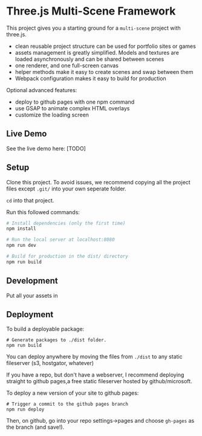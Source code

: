 # Three.js Multi-Scene Framework
This project gives you a starting ground for a `multi-scene` project with three.js.

- clean reusable project structure can be used for portfolio sites or games
- assets management is greatly simplified. Models and textures are loaded asynchronously and can be shared between scenes
- one renderer, and one full-screen canvas
- helper methods make it easy to create scenes and swap between them
- Webpack configuration makes it easy to build for production

Optional advanced features:
- deploy to github pages with one npm command
- use GSAP to animate complex HTML overlays
- customize the loading screen

## Live Demo
See the live demo here: [TODO]

## Setup
Clone this project. To avoid issues, we recommend copying all the project files except `.git/` into your own seperate folder.

`cd` into that project.

Run this followed commands:

``` bash
# Install dependencies (only the first time)
npm install

# Run the local server at localhost:8080
npm run dev

# Build for production in the dist/ directory
npm run build
```

## Development
Put all your assets in 

## Deployment
To build a deployable package:
```
# Generate packages to ./dist folder.
npm run build
```
You can deploy anywhere by moving the files from `./dist` to any static fileserver (s3, hostgator, whatever)

If you have a repo, but don't have a webserver, I recommend deploying straight to github pages,a free static fileserver hosted by github/microsoft. 

To deploy a new version of your site to github pages:
```
# Trigger a commit to the github pages branch
npm run deploy
```
Then, on github, go into your repo settings->pages and choose `gh-pages` as the branch (and save!).
